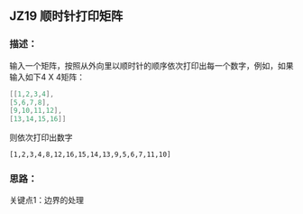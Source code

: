 ## JZ19 顺时针打印矩阵
### 描述：
输入一个矩阵，按照从外向里以顺时针的顺序依次打印出每一个数字，例如，如果输入如下4 X 4矩阵：
```C++
[[1,2,3,4],
[5,6,7,8],
[9,10,11,12],
[13,14,15,16]]
```
则依次打印出数字
```
[1,2,3,4,8,12,16,15,14,13,9,5,6,7,11,10]
```
### 思路：
关键点1：边界的处理
